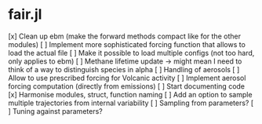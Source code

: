 # fair.jl


[x] Clean up ebm (make the forward methods compact like for the other modules)
[ ] Implement more sophisticated forcing function that allows to load the actual file
[ ] Make it possible to load multiple configs (not too hard, only applies to ebm)
[ ] Methane lifetime update -> might mean I need to think of a way to distinguish species in alpha
[ ] Handling of aerosols
[ ] Allow to use prescribed forcing for Volcanic activity
[ ] Implement aerosol forcing computation (directly from emissions)
[ ] Start documenting code
[x] Harmonise modules, struct, function naming
[ ] Add an option to sample multiple trajectories from internal variability
[ ] Sampling from parameters?
[ ] Tuning against parameters?